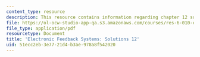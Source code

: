 ```yaml
---
content_type: resource
description: This resource contains information regarding chapter 12 solutions.
file: https://ol-ocw-studio-app-qa.s3.amazonaws.com/courses/res-6-010-electronic-feedback-systems-spring-2013/51ecc2eb3e7721d4b3ae978a8f542020_MITRES_6-010S13_sol12.pdf
file_type: application/pdf
resourcetype: Document
title: 'Electronic Feedback Systems: Solutions 12'
uid: 51ecc2eb-3e77-21d4-b3ae-978a8f542020
---
```

